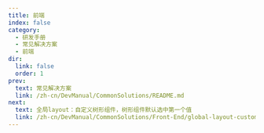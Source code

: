 ```yaml
---
title: 前端
index: false
category:
  - 研发手册
  - 常见解决方案
  - 前端
dir:
  link: false
  order: 1
prev:
  text: 常见解决方案
  link: /zh-cn/DevManual/CommonSolutions/README.md
next:
  text: 全局layout：自定义树形组件，树形组件默认选中第一个值
  link: /zh-cn/DevManual/CommonSolutions/Front-End/global-layout-custom-tree-component-default-selection.md
---
```

